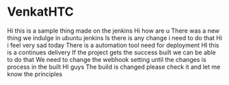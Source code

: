 # VenkatHTC
Hi this is a sample thing made on the jenkins
Hi how are u 
There was a new thing we indulge in ubuntu jenkins
Is there is any change i need to do that
Hi i feel very sad today
There is a automation tool need for deployment
HI this is a continues delivery
If the project gets the success built we can be able to do that
We need to change the webhook setting until the changes is process in the built
HI guys
The build is changed please check it and let me know the principles

